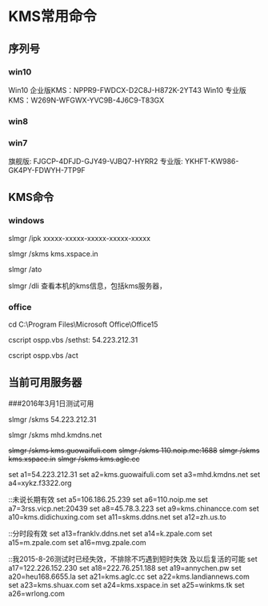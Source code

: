 KMS常用命令
==========

序列号
------

### win10

Win10 企业版KMS：NPPR9-FWDCX-D2C8J-H872K-2YT43
Win10 专业版KMS：W269N-WFGWX-YVC9B-4J6C9-T83GX

### win8


### win7

旗舰版: FJGCP-4DFJD-GJY49-VJBQ7-HYRR2
专业版: YKHFT-KW986-GK4PY-FDWYH-7TP9F

KMS命令
------

### windows

slmgr /ipk xxxxx-xxxxx-xxxxx-xxxxx-xxxxx

slmgr /skms kms.xspace.in

slmgr /ato

slmgr /dli   查看本机的kms信息，包括kms服务器，

### office

cd C:\Program Files\Microsoft Office\Office15

cscript ospp.vbs /sethst: 54.223.212.31

cscript ospp.vbs /act

当前可用服务器
------------

###2016年3月1日测试可用

slmgr /skms 54.223.212.31

slmgr /skms mhd.kmdns.net

~~slmgr /skms kms.guowaifuli.com~~
~~slmgr /skms 110.noip.me:1688~~
~~slmgr /skms kms.xspace.in~~
~~slmgr /skms kms.aglc.cc~~ 


set a1=54.223.212.31
set a2=kms.guowaifuli.com
set a3=mhd.kmdns.net
set a4=xykz.f3322.org

::未说长期有效
set a5=106.186.25.239
set a6=110.noip.me
set a7=3rss.vicp.net:20439
set a8=45.78.3.223
set a9=kms.chinancce.com
set a10=kms.didichuxing.com
set a11=skms.ddns.net
set a12=zh.us.to

::分时段有效
set a13=franklv.ddns.net
set a14=k.zpale.com
set a15=m.zpale.com
set a16=mvg.zpale.com

::我2015-8-26测试时已经失效，不排除不巧遇到短时失效 及以后复活的可能
set a17=122.226.152.230
set a18=222.76.251.188
set a19=annychen.pw
set a20=heu168.6655.la
set a21=kms.aglc.cc
set a22=kms.landiannews.com
set a23=kms.shuax.com
set a24=kms.xspace.in
set a25=winkms.tk
set a26=wrlong.com